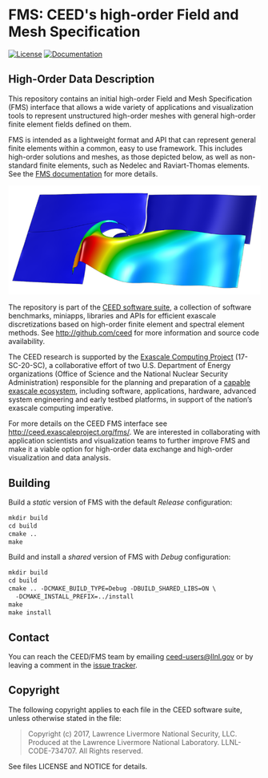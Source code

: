 # FMS: CEED's high-order Field and Mesh Specification

[![License](https://img.shields.io/badge/License-BSD%202--Clause-orange.svg)](https://opensource.org/licenses/BSD-2-Clause)
[![Documentation](https://codedocs.xyz/CEED/FMS.svg)](https://codedocs.xyz/CEED/FMS/)

## High-Order Data Description

This repository contains an initial high-order Field and Mesh Specification
(FMS) interface that allows a wide variety of applications and visualization
tools to represent unstructured high-order meshes with general high-order finite
element fields defined on them.

FMS is intended as a lightweight format and API that can represent general
finite elements within a common, easy to use framework. This includes high-order
solutions and meshes, as those depicted below, as well as non-standard finite
elements, such as Nedelec and Raviart-Thomas elements. See the [FMS
documentation](doc/fms.md) for more details.

![High-order mesh and solution](doc/triple-pt-2x2.png)

The repository is part of the [CEED software suite][ceed-soft], a collection of
software benchmarks, miniapps, libraries and APIs for efficient exascale
discretizations based on high-order finite element and spectral element methods.
See http://github.com/ceed for more information and source code availability.

The CEED research is supported by the [Exascale Computing Project][ecp]
(17-SC-20-SC), a collaborative effort of two U.S. Department of Energy
organizations (Office of Science and the National Nuclear Security
Administration) responsible for the planning and preparation of a [capable
exascale ecosystem](https://exascaleproject.org/what-is-exascale), including
software, applications, hardware, advanced system engineering and early testbed
platforms, in support of the nation’s exascale computing imperative.

For more details on the CEED FMS interface see http://ceed.exascaleproject.org/fms/.
We are interested in collaborating with application scientists and visualization
teams to further improve FMS and make it a viable option for high-order data
exchange and high-order visualization and data analysis.

## Building

Build a _static_ version of FMS with the default _Release_ configuration:
```console
mkdir build
cd build
cmake ..
make
```

Build and install a _shared_ version of FMS with _Debug_ configuration:
```console
mkdir build
cd build
cmake .. -DCMAKE_BUILD_TYPE=Debug -DBUILD_SHARED_LIBS=ON \
  -DCMAKE_INSTALL_PREFIX=../install
make
make install
```

## Contact

You can reach the CEED/FMS team by emailing [ceed-users@llnl.gov](mailto:ceed-users@llnl.gov)
or by leaving a comment in the [issue tracker](https://github.com/CEED/FMS/issues).

## Copyright

The following copyright applies to each file in the CEED software suite, unless
otherwise stated in the file:

> Copyright (c) 2017, Lawrence Livermore National Security, LLC. Produced at the
> Lawrence Livermore National Laboratory. LLNL-CODE-734707. All Rights reserved.

See files LICENSE and NOTICE for details.

[ceed-soft]:   http://ceed.exascaleproject.org/software/
[ecp]:         https://exascaleproject.org/exascale-computing-project
